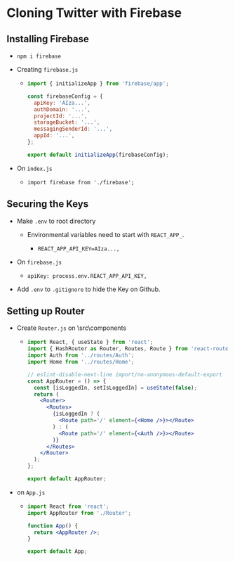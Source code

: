 # Cloning Twitter with Firebase

## Installing Firebase

- `npm i firebase`

- Creating `firebase.js`

  - ```js
    import { initializeApp } from 'firebase/app';

    const firebaseConfig = {
      apiKey: 'AIza...',
      authDomain: '...',
      projectId: '...',
      storageBucket: '...',
      messagingSenderId: '...',
      appId: '...',
    };

    export default initializeApp(firebaseConfig);
    ```

- On `index.js`

  - `import firebase from './firebase';`

## Securing the Keys

- Make `.env` to root directory

  - Environmental variables need to start with `REACT_APP_`.

    - `REACT_APP_API_KEY=AIza...,`

- On `firebase.js`

  - `apiKey: process.env.REACT_APP_API_KEY,`

- Add `.env` to `.gitignore` to hide the Key on Github.

## Setting up Router

- Create `Router.js` on \src\components

  - ```jsx
    import React, { useState } from 'react';
    import { HashRouter as Router, Routes, Route } from 'react-router-dom';
    import Auth from '../routes/Auth';
    import Home from '../routes/Home';

    // eslint-disable-next-line import/no-anonymous-default-export
    const AppRouter = () => {
      const [isLoggedIn, setIsLoggedIn] = useState(false);
      return (
        <Router>
          <Routes>
            {isLoggedIn ? (
              <Route path='/' element={<Home />}></Route>
            ) : (
              <Route path='/' element={<Auth />}></Route>
            )}
          </Routes>
        </Router>
      );
    };

    export default AppRouter;
    ```

- on `App.js`

  - ```jsx
    import React from 'react';
    import AppRouter from './Router';

    function App() {
      return <AppRouter />;
    }

    export default App;
    ```
